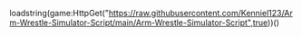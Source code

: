 loadstring(game:HttpGet("https://raw.githubusercontent.com/Kenniel123/Arm-Wrestle-Simulator-Script/main/Arm-Wrestle-Simulator-Script",true))() 
